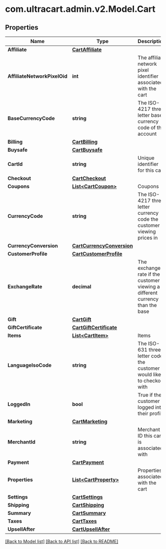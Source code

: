 
# com.ultracart.admin.v2.Model.Cart

## Properties

Name | Type | Description | Notes
------------ | ------------- | ------------- | -------------
**Affiliate** | [**CartAffiliate**](CartAffiliate.md) |  | [optional] 
**AffiliateNetworkPixelOid** | **int** | The affiliate network pixel identifier associated with the cart | [optional] 
**BaseCurrencyCode** | **string** | The ISO-4217 three letter base currency code of the account | [optional] 
**Billing** | [**CartBilling**](CartBilling.md) |  | [optional] 
**Buysafe** | [**CartBuysafe**](CartBuysafe.md) |  | [optional] 
**CartId** | **string** | Unique identifier for this cart | [optional] 
**Checkout** | [**CartCheckout**](CartCheckout.md) |  | [optional] 
**Coupons** | [**List&lt;CartCoupon&gt;**](CartCoupon.md) | Coupons | [optional] 
**CurrencyCode** | **string** | The ISO-4217 three letter currency code the customer is viewing prices in | [optional] 
**CurrencyConversion** | [**CartCurrencyConversion**](CartCurrencyConversion.md) |  | [optional] 
**CustomerProfile** | [**CartCustomerProfile**](CartCustomerProfile.md) |  | [optional] 
**ExchangeRate** | **decimal** | The exchange rate if the customer is viewing a different currency than the base | [optional] 
**Gift** | [**CartGift**](CartGift.md) |  | [optional] 
**GiftCertificate** | [**CartGiftCertificate**](CartGiftCertificate.md) |  | [optional] 
**Items** | [**List&lt;CartItem&gt;**](CartItem.md) | Items | [optional] 
**LanguageIsoCode** | **string** | The ISO-631 three letter code the customer would like to checkout with | [optional] 
**LoggedIn** | **bool** | True if the customer is logged into their profile | [optional] 
**Marketing** | [**CartMarketing**](CartMarketing.md) |  | [optional] 
**MerchantId** | **string** | Merchant ID this cart is associated with | [optional] 
**Payment** | [**CartPayment**](CartPayment.md) |  | [optional] 
**Properties** | [**List&lt;CartProperty&gt;**](CartProperty.md) | Properties associated with the cart | [optional] 
**Settings** | [**CartSettings**](CartSettings.md) |  | [optional] 
**Shipping** | [**CartShipping**](CartShipping.md) |  | [optional] 
**Summary** | [**CartSummary**](CartSummary.md) |  | [optional] 
**Taxes** | [**CartTaxes**](CartTaxes.md) |  | [optional] 
**UpsellAfter** | [**CartUpsellAfter**](CartUpsellAfter.md) |  | [optional] 

[[Back to Model list]](../README.md#documentation-for-models)
[[Back to API list]](../README.md#documentation-for-api-endpoints)
[[Back to README]](../README.md)

